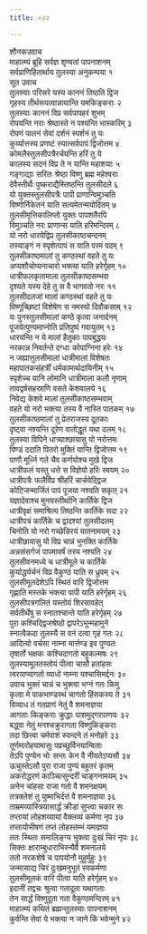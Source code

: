 ```yaml
---
title: ०२२

---
```

शौनकउवाच  
माहात्म्यं ब्रूहि सर्वज्ञ शृण्वतां पापनाशनम्  
सर्वप्राणिहितार्थाय तुलस्या अनुकम्पया १  
सूत उवाच  
तुलस्याः परिसरे यस्य काननं तिष्ठति द्विज  
गृहस्य तीर्थरूपत्वान्नायान्ति यमकिङ्कराः २  
तुलस्याः काननं विप्र सर्वपापहरं शुभम्  
रोपयन्ति नराः श्रेष्ठास्ते न पश्यन्ति भास्करिम् ३  
रोपणं पालनं सेवां दर्शनं स्पर्शनं तु यः  
कुर्य्यात्तस्य प्रणष्टं स्यात्सर्वपापं द्विजोत्तम ४  
कोमलैस्तुलसीपत्रैरर्चयन्ति हरिं तु ये  
कालस्य सदनं विप्र ते न यान्ति महाशयाः ५  
गङ्गाद्याः सरितः श्रेष्ठा विष्णु ब्रह्म महेश्वराः  
देवैस्तीर्थैः पुष्कराद्यैस्तिष्ठन्ति तुलसीदले ६  
यो युक्तस्तुलसीपत्रैः पापी प्राणान्विमुञ्चति  
विष्णोर्निकेतनं याति सत्यमेतन्मयोदितम् ७  
तुलसीमृत्तिकालिप्तो युक्तः पापशतैरपि  
विमुञ्चति नरः प्राणान्स याति हरिमन्दिरम् ८  
यो नरो धारयेद्विप्र तुलसीकाष्ठचन्दनम्  
तस्याङ्गं न स्पृशेत्पापं स याति परमं पदम् ९  
तुलसीकाष्ठमालां तु कण्ठस्थां वहते तु यः  
अप्यशौचोप्यनाचारो भक्त्या याति हरेर्गृहम् १०  
धात्रीफलकृतामाला तुलसीकाष्ठसम्भवा  
दृश्यते यस्य देहे तु स वै भागवतो नरः ११  
तुलसीदलजां मालां कण्ठस्थां वहते तु यः  
विष्णूच्छिष्टां विशेषेण स नमस्यो दिवौकसाम् १२  
यः पुनस्तुलसीमालां कण्ठे कृत्वा जनार्दनम्  
पूजयेत्पुण्यमाप्नोति प्रतिपुष्पं गवायुतम् १३  
धारयन्ति न ये मालां हैतुकाः पापबुद्धयः  
नरकान्न निवर्तन्ते दग्धाः कोपाग्निना हरेः १४  
न जह्यात्तुलसीमालां धात्रीमालां विशेषतः  
महापातकसंहर्त्रीं धर्मकामार्थदायिनीम् १५  
स्पृशेच्च यानि लोमानि धात्रीमाला कलौ नृणाम्  
तावद्वर्षसहस्राणि वसते केशवालये १६  
निवेद्य केशवे मालां तुलसीकाष्ठसम्भवाम्  
वहते यो नरो भक्त्या तस्य वै नास्ति पातकम् १७  
तुलसीकाष्ठमालां तु प्रेतराजस्य दूतकाः  
दृष्ट्वा नश्यन्ति दूरेण वातोद्धूतं यथा दलम् १८  
तुलस्या विपिने धात्र्याश्छायासु यो नरोत्तमः  
पिण्डं ददाति पितरो मुक्तिं यान्ति द्विजोत्तम १९  
पाणौ मूर्ध्नि गले चैव कर्णयोश्च मुखे द्विज  
धात्रीफलं यस्तु धत्ते स विज्ञेयो हरिः स्वयम् २०  
धात्रीपत्रैः फलैर्विप्र श्रीहरिं चार्चयेद्द्विज  
कोटिजन्मार्जितं पापं पूजया नश्यति सकृत् २१  
यज्ञादेवाश्च मुनयस्तीर्थानि कार्तिके द्विज  
धात्रीवृक्षं समाश्रित्य तिष्ठन्ति कार्तिके सदा २२  
धात्रीपत्रं कार्तिके च द्वादश्यां तुलसीदलम्  
चिनोति यो नरो गच्छेन्निरयं यातनामयम् २३  
धात्रीछायासु यो विप्र चान्नं भुनक्ति कार्तिके  
अन्नसंसर्गजं पापमावर्षं तस्य नश्यति २४  
तुलसीवनमध्ये च धात्रीमूले च कार्तिके  
कुर्याद्धर्यर्चनं विप्र वैकुण्ठं याति स ध्रुवम् २५  
तुलसीमूलदेशेऽपि स्थितं वारि द्विजोत्तम  
गृह्णाति मस्तके भक्त्या पापी याति हरेर्गृहम् २६  
तुलसीपत्रगलितं यस्तोयं शिरसावहेत्  
सर्वतीर्थेषु स स्नातश्चान्ते याति हरेर्गृहम् २७  
पुरा कश्चिद्द्विजश्रेष्ठो द्वापरेऽभून्महामुने  
स्नात्वैकदा तुलस्यै स वनं दत्वा गृहं गतः २८  
आदित्यो वर्चसा नाम्ना मार्त्तण्ड इव पुण्यतः  
तृषार्तो भक्षकः कश्चिदागतो बहुकल्मषः २९  
तुलस्यामूलतस्तोयं पीत्वा चासौ हतांहसः  
त्वरयाप्यागतो व्याधो नाम्ना यश्चासिमर्द्दनः ३०  
उवाच भुक्तं चान्नं च भुक्त्वा भग्नं गतः किमु  
कृत्वा मे पाकभाण्डस्थं चागतो हिंसकस्य ते ३१  
विव्याध तं गतप्राणं नेतुं वै शमनाज्ञया  
आगताः किङ्कराः क्रुद्धाः पाशमुद्गरपाणयः ३२  
बद्ध्वा नेतुं मनश्चक्रुरागता विष्णुकिङ्कराः  
तदा छित्त्वा चर्मपाशं स्यन्दने तं मनोहरे ३३  
तूर्णमारोहयामासुः पप्रच्छुर्विनयान्विताः  
तेऽपि पुण्येन भोः सन्तः केन वै नीयतेऽप्यसौ ३४  
ऊचुस्तेऽसौ पुरा राजा पुण्यं बहुतरं कृतम्  
अकरोद्धरणं काञ्चित्सुन्दरीं चाङ्गनामयम् ३५  
अनेन चांहसा राजा गतो वै शमनक्षयम्  
तत्रक्लेशं तु युष्माभिर्दत्तं वै शमनाज्ञया ३६  
ताम्रमय्यास्त्रियासार्द्धं क्रीडां सुप्त्वा चकार सः  
तप्तायां लोहशय्यायां वैक्लव्यं कर्मणा नृप ३७  
तप्तायोभीषणं तप्तं लोहस्तम्भं यमाज्ञया  
ततः स्थितः समालिङ्ग्य भुक्त्वा दुःखं चिरं नृपः ३८  
सिक्तः क्षाराम्बुधाराभिरन्यैर्वै शमनालये  
ततो नरकशेषे च पापयोनौ मुहुर्मुहुः ३९  
जन्मासाद्य चिरं दुःखमनुभूतं स्वकर्मणा  
तुलसीमूलकं वारि पीत्वा याति हरेर्गृहम् ४०  
इदानीं तद्वचः श्रुत्वा गतादूता यथागताः  
तेन सार्द्धं विष्णुदूता गता वैकुण्ठमन्दिरम् ४१  
माहात्म्यं कथितं ब्रह्मन्तुलस्याः पापनाशनम्  
कुर्वन्ति सेवां ये भक्त्या न जाने किं भवेन्मुने ४२
